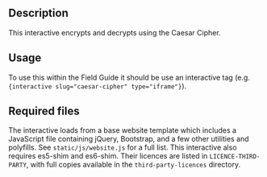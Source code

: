 ## Description

This interactive encrypts and decrypts using the Caesar Cipher.

## Usage

To use this within the Field Guide it should be use an interactive tag (e.g. `{interactive slug="caesar-cipher" type="iframe"}`).

## Required files

The interactive loads from a base website template which includes a JavaScript file containing jQuery, Bootstrap, and a few other utilities and polyfills.
See `static/js/website.js` for a full list.
This interactive also requires es5-shim and es6-shim.
Their licences are listed in `LICENCE-THIRD-PARTY`, with full copies available in the `third-party-licences` directory.
